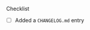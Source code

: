 <!--
Thank you for pull request.
Below are a few things we ask you kindly to self-check before getting a review. Remove checks that are not relevant.
-->
Checklist
* [ ] Added a `CHANGELOG.md` entry
